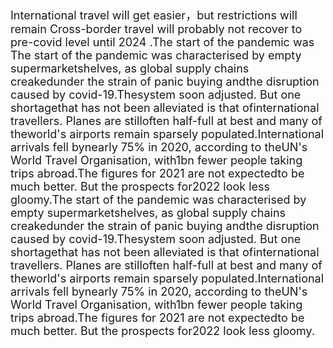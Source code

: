 <font size=4>
  International travel will get easier，but restrictions will remain
Cross-border travel will probably not recover to pre-covid level until 2024 .The start of the pandemic was The start of the pandemic was
characterised by empty supermarketshelves, as global supply chains creakedunder the strain of panic buying andthe disruption caused by covid-19.Thesystem soon adjusted. But one shortagethat has not been alleviated is that ofinternational travellers. Planes are stilloften half-full at best and many of theworld's airports remain sparsely populated.International arrivals fell bynearly 75% in 2020, according to theUN's World Travel Organisation, with1bn fewer people taking trips abroad.The figures for 2021 are not expectedto be much better. But the prospects for2022 look less gloomy.The start of the pandemic was
characterised by empty supermarketshelves, as global supply chains creakedunder the strain of panic buying andthe disruption caused by covid-19.Thesystem soon adjusted. But one shortagethat has not been alleviated is that ofinternational travellers. Planes are stilloften half-full at best and many of theworld's airports remain sparsely populated.International arrivals fell bynearly 75% in 2020, according to theUN's World Travel Organisation, with1bn fewer people taking trips abroad.The figures for 2021 are not expectedto be much better. But the prospects for2022 look less gloomy.
</font>

